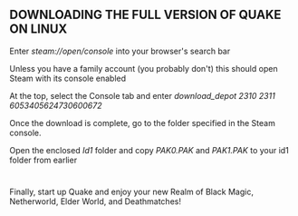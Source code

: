## DOWNLOADING THE FULL VERSION OF QUAKE ON LINUX

Enter *steam://open/console* into your browser's search bar

Unless you have a family account (you probably don't) this should open Steam with its console enabled

At the top, select the Console tab and enter *download_depot 2310 2311 6053405624730600672*

Once the download is complete, go to the folder specified in the Steam console.

Open the enclosed *Id1* folder and copy *PAK0.PAK* and *PAK1.PAK* to your id1 folder from earlier

#

Finally, start up Quake and enjoy your new Realm of Black Magic, Netherworld, Elder World, and Deathmatches!

